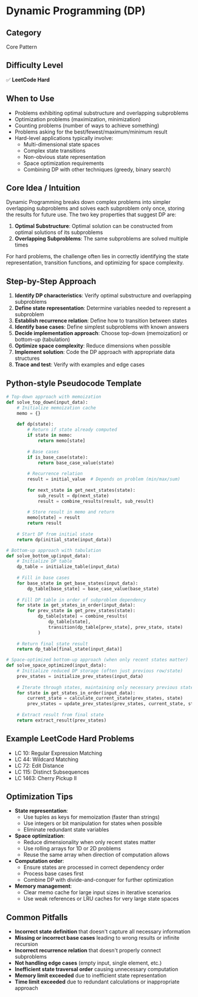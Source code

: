 # Dynamic Programming (DP)

## Category
Core Pattern

## Difficulty Level
✅ **LeetCode Hard**

## When to Use
- Problems exhibiting optimal substructure and overlapping subproblems
- Optimization problems (maximization, minimization)
- Counting problems (number of ways to achieve something)
- Problems asking for the best/fewest/maximum/minimum result
- Hard-level applications typically involve:
  - Multi-dimensional state spaces
  - Complex state transitions
  - Non-obvious state representation
  - Space optimization requirements
  - Combining DP with other techniques (greedy, binary search)

## Core Idea / Intuition
Dynamic Programming breaks down complex problems into simpler overlapping subproblems and solves each subproblem only once, storing the results for future use. The two key properties that suggest DP are:
1. **Optimal Substructure**: Optimal solution can be constructed from optimal solutions of its subproblems
2. **Overlapping Subproblems**: The same subproblems are solved multiple times

For hard problems, the challenge often lies in correctly identifying the state representation, transition functions, and optimizing for space complexity.

## Step-by-Step Approach
1. **Identify DP characteristics**: Verify optimal substructure and overlapping subproblems
2. **Define state representation**: Determine variables needed to represent a subproblem
3. **Establish recurrence relation**: Define how to transition between states
4. **Identify base cases**: Define simplest subproblems with known answers
5. **Decide implementation approach**: Choose top-down (memoization) or bottom-up (tabulation)
6. **Optimize space complexity**: Reduce dimensions when possible
7. **Implement solution**: Code the DP approach with appropriate data structures
8. **Trace and test**: Verify with examples and edge cases

## Python-style Pseudocode Template
```python
# Top-down approach with memoization
def solve_top_down(input_data):
    # Initialize memoization cache
    memo = {}
    
    def dp(state):
        # Return if state already computed
        if state in memo:
            return memo[state]
        
        # Base cases
        if is_base_case(state):
            return base_case_value(state)
        
        # Recurrence relation
        result = initial_value  # Depends on problem (min/max/sum)
        
        for next_state in get_next_states(state):
            sub_result = dp(next_state)
            result = combine_results(result, sub_result)
        
        # Store result in memo and return
        memo[state] = result
        return result
    
    # Start DP from initial state
    return dp(initial_state(input_data))

# Bottom-up approach with tabulation
def solve_bottom_up(input_data):
    # Initialize DP table
    dp_table = initialize_table(input_data)
    
    # Fill in base cases
    for base_state in get_base_states(input_data):
        dp_table[base_state] = base_case_value(base_state)
    
    # Fill DP table in order of subproblem dependency
    for state in get_states_in_order(input_data):
        for prev_state in get_prev_states(state):
            dp_table[state] = combine_results(
                dp_table[state],
                transition(dp_table[prev_state], prev_state, state)
            )
    
    # Return final state result
    return dp_table[final_state(input_data)]

# Space-optimized bottom-up approach (when only recent states matter)
def solve_space_optimized(input_data):
    # Initialize reduced DP storage (often just previous row/state)
    prev_states = initialize_prev_states(input_data)
    
    # Iterate through states, maintaining only necessary previous state information
    for state in get_states_in_order(input_data):
        current_state = calculate_current_state(prev_states, state)
        prev_states = update_prev_states(prev_states, current_state, state)
    
    # Extract result from final state
    return extract_result(prev_states)
```

## Example LeetCode Hard Problems
- LC 10: Regular Expression Matching
- LC 44: Wildcard Matching
- LC 72: Edit Distance
- LC 115: Distinct Subsequences
- LC 1463: Cherry Pickup II

## Optimization Tips
- **State representation**:
  - Use tuples as keys for memoization (faster than strings)
  - Use integers or bit manipulation for states when possible
  - Eliminate redundant state variables
- **Space optimization**:
  - Reduce dimensionality when only recent states matter
  - Use rolling arrays for 1D or 2D problems
  - Reuse the same array when direction of computation allows
- **Computation order**:
  - Ensure states are processed in correct dependency order
  - Process base cases first
  - Combine DP with divide-and-conquer for further optimization
- **Memory management**:
  - Clear memo cache for large input sizes in iterative scenarios
  - Use weak references or LRU caches for very large state spaces

## Common Pitfalls
- **Incorrect state definition** that doesn't capture all necessary information
- **Missing or incorrect base cases** leading to wrong results or infinite recursion
- **Incorrect recurrence relation** that doesn't properly connect subproblems
- **Not handling edge cases** (empty input, single element, etc.)
- **Inefficient state traversal order** causing unnecessary computation
- **Memory limit exceeded** due to inefficient state representation
- **Time limit exceeded** due to redundant calculations or inappropriate approach
